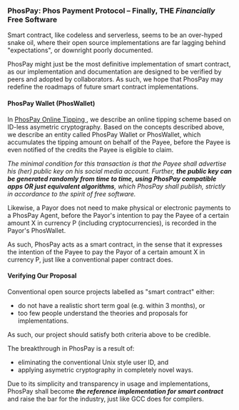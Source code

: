 ### PhosPay: Phos Payment Protocol &ndash; Finally, THE _Financially_ Free Software

Smart contract, like codeless and serverless, seems to be an over-hyped snake oil, where their open source implementations are far lagging behind "expectations", or downright poorly documented.

PhosPay might just be the most definitive implementation of smart contract, as our implementation and documentation are designed to be verified by peers and adopted by collaborators.  As such, we hope that PhosPay may redefine the roadmaps of future smart contract implementations.


#### PhosPay Wallet (PhosWallet)

In [ PhosPay Online Tipping ](https://github.com/udexon/PhosPay/blob/master/PhosPay_Scenarios.md), we describe an online tipping scheme based on ID-less asymetric cryptography. Based on the concepts described above, we describe an entity called PhosPay Wallet or PhosWallet, which accumulates the tipping amount on behalf of the Payee, before the Payee is even notified of the credits the Payee is eligible to claim. 

_The minimal condition for this transaction is that the Payee shall advertise his (her) public key on his social media account. Further, __the public key can be generated randomly from time to time, using PhosPay compatible apps OR just equivalent algorithms__, which PhosPay shall publish, strictly in accordance to the spirit of free software._

Likewise, a Payor does not need to make physical or electronic payments to a PhosPay Agent, before the Payor's intention to pay the Payee of a certain amount X in currency P (including cryptocurrencies), is recorded in the Payor's PhosWallet.

As such, PhosPay acts as a smart contract, in the sense that it expresses the intention of the Payee to pay the Payor of a certain amount X in currency P, just like a conventional paper contract does.


#### Verifying Our Proposal

Conventional open source projects labelled as "smart contract" either:
- do not have a realistic short term goal (e.g. within 3 months), or 
- too few people understand the theories and proposals for implementations.

As such, our project should satisfy both criteria above to be credible.

The breakthrough in PhosPay is a result of:
- eliminating the conventional Unix style user ID, and 
- applying asymetric cryptography in completely novel ways.

Due to its simplicity and transparency in usage and implementations, PhosPay shall become ___the reference implementation for smart contract___ and raise the bar for the industry, just like GCC does for compilers.
